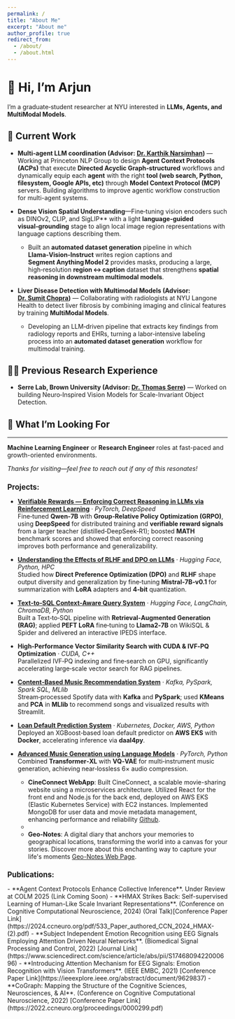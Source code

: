 ```yaml
---
permalink: /
title: "About Me"
excerpt: "About me"
author_profile: true
redirect_from: 
  - /about/
  - /about.html
---
```


# 👋 Hi, I’m **Arjun**

I’m a graduate‑student researcher at NYU interested in **LLMs, Agents, and MultiModal Models**.

## 🔭 Current Work

- **Multi‑agent LLM coordination (Advisor: [Dr.&nbsp;Karthik Narsimhan](https://karthikncode.github.io/))** — Working at Princeton NLP Group to design **Agent Context Protocols (ACPs)** that execute **Directed Acyclic Graph‑structured** workflows and dynamically equip each **agent** with the right **tool (web search, Python, filesystem, Google APIs, etc)** through **Model Context Protocol (MCP)** servers. Building algorithms to improve agentic workflow construction for multi-agent systems.

- **Dense Vision Spatial Understanding**—Fine‑tuning vision encoders such as DINOv2, CLIP, and SigLIP** with a light **language‑guided visual‑grounding** stage to align local image region representations with language captions describing them.
  * Built an **automated dataset generation** pipeline in which **Llama‑Vision‑Instruct** writes region captions and **Segment Anything Model 2** provides masks, producing a large, high‑resolution **region ↔ caption** dataset that strengthens **spatial reasoning in downstream multimodal models**.  

- **Liver Disease Detection with Multimodal Models (Advisor: [Dr.&nbsp;Sumit Chopra](https://www.spchopra.net/#projects))** — Collaborating with radiologists at NYU Langone Health to detect liver fibrosis by combining imaging and clinical features by training **MultiModal Models**.  
  * Developing an LLM‑driven pipeline that extracts key findings from radiology reports and EHRs, turning a labor‑intensive labeling process into an **automated dataset generation** workflow for multimodal training.

## 🧑‍🔬 Previous Research Experience
- **Serre Lab, Brown University (Advisor: [Dr.&nbsp;Thomas Serre](https://serre-lab.clps.brown.edu/research/))** — Worked on building Neuro‑Inspired Vision Models for Scale-Invariant Object Detection.

## 🚀 What I’m Looking For

---

**Machine Learning Engineer** or **Research Engineer** roles at fast-paced and growth-oriented environments.

*Thanks for visiting—feel free to reach out if any of this resonates!*  

<h2 style="font-size: larger;"><strong>Projects:</strong></h2>

- **[Verifiable Rewards — Enforcing Correct Reasoning in LLMs via Reinforcement Learning](https://github.com/arjunsinghrathore/RL_VerifiableRewards)** · *PyTorch, DeepSpeed*  
  Fine‑tuned **Qwen‑7B** with **Group‑Relative Policy Optimization (GRPO)**, using **DeepSpeed** for distributed training and **verifiable reward signals** from a larger teacher (distilled‑DeepSeek‑R1); boosted **MATH** benchmark scores and showed that enforcing correct reasoning improves both performance and generalizability.

- **[Understanding the Effects of RLHF and DPO on LLMs](https://github.com/PranavGrandhi/DPO_RLHF)** · *Hugging Face, Python, HPC*  
  Studied how **Direct Preference Optimization (DPO)** and **RLHF** shape output diversity and generalization by fine‑tuning **Mistral‑7B‑v0.1** for summarization with **LoRA** adapters and **4‑bit** quantization.

- **[Text‑to‑SQL Context‑Aware Query System](https://github.com/AnanyaSSadana/text-to-sql-llm/tree/main)** · *Hugging Face, LangChain, ChromaDB, Python*  
  Built a Text‑to‑SQL pipeline with **Retrieval‑Augmented Generation (RAG)**; applied **PEFT LoRA** fine‑tuning to **Llama2‑7B** on WikiSQL & Spider and delivered an interactive IPEDS interface.

- **High‑Performance Vector Similarity Search with CUDA & IVF‑PQ Optimization** · *CUDA, C++*  
  Parallelized IVF‑PQ indexing and fine‑search on GPU, significantly accelerating large‑scale vector search for RAG pipelines.

- **[Content‑Based Music Recommendation System](https://github.com/AnanyaSSadana/music-recommendation-system/tree/main)** · *Kafka, PySpark, Spark SQL, MLlib*  
  Stream‑processed Spotify data with **Kafka** and **PySpark**; used **KMeans** and **PCA** in **MLlib** to recommend songs and visualized results with Streamlit.

- **[Loan Default Prediction System](https://github.com/arjunsinghrathore/Loan-Default-Prediction-System)** · *Kubernetes, Docker, AWS, Python*  
  Deployed an XGBoost‑based loan default predictor on **AWS EKS** with **Docker**, accelerating inference via **daal4py**.

- **[Advanced Music Generation using Language Models](https://github.com/AniketRajpoot/DeepMusicGeneration)** · *PyTorch, Python*  
  Combined **Transformer‑XL** with **VQ‑VAE** for multi‑instrument music generation, achieving near‑lossless 6× audio compression.

  - **CineConnect WebApp**: Built CineConnect, a scalable movie-sharing website using a microservices architecture. Utilized React for the front end and Node.js for the back end, deployed on AWS EKS (Elastic Kubernetes Service) with EC2 instances. Implemented MongoDB for user data and movie metadata management, enhancing performance and reliability [Github](https://github.com/arjunsinghrathore/movie-website).
  - 
  - **Geo-Notes**: A digital diary that anchors your memories to geographical locations, transforming the world into a canvas for your stories. Discover more about this enchanting way to capture your life's moments [Geo-Notes Web Page](https://geo-notes-unique123-9b77e082dace.herokuapp.com/).

<h2 style="font-size: larger;"><strong>Publications:</strong></h2>
- **Agent Context Protocols Enhance Collective Inference**. Under Review at COLM 2025 (Link Coming Soon)
- **HMAX Strikes Back: Self-supervised Learning of Human-Like Scale Invariant Representations**. (Conference on Cognitive Computational Neuroscience, 2024) (Oral Talk)[Conference Paper Link](https://2024.ccneuro.org/pdf/533_Paper_authored_CCN_2024_HMAX-(2).pdf)
- **Subject Independent Emotion Recognition using EEG Signals Employing Attention Driven Neural Networks**. (Biomedical Signal Processing and Control, 2022) [Journal Link](https://www.sciencedirect.com/science/article/abs/pii/S1746809422000696)
- **Introducing Attention Mechanism for EEG Signals: Emotion Recognition with Vision Transformers**. (IEEE EMBC, 2021) [Conference Paper Link](https://ieeexplore.ieee.org/abstract/document/9629837)
- **CoGraph: Mapping the Structure of the Cognitive Sciences, Neurosciences, & AI**. (Conference on Cognitive Computational Neuroscience, 2022) [Conference Paper Link](https://2022.ccneuro.org/proceedings/0000299.pdf)


